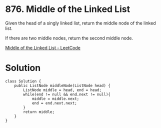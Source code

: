 # 876. Middle of the Linked List

Given the head of a singly linked list, return the middle node of the linked list.

If there are two middle nodes, return the second middle node.

[Middle of the Linked List - LeetCode](https://leetcode.com/problems/middle-of-the-linked-list/description/)

# Solution

```
class Solution {
    public ListNode middleNode(ListNode head) {
        ListNode middle = head, end = head;
        while(end != null && end.next != null){
            middle = middle.next;
            end = end.next.next;
        }
        return middle;
    }
}
```